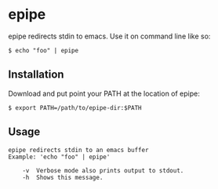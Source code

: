 epipe
=====

epipe redirects stdin to emacs. Use it on command line like so:
```
$ echo "foo" | epipe
```

Installation
------------
Download and put point your PATH at the location of epipe:
```
$ export PATH=/path/to/epipe-dir:$PATH
```

Usage
-----
```
epipe redirects stdin to an emacs buffer
Example: 'echo "foo" | epipe'

    -v	Verbose mode also prints output to stdout.
    -h	Shows this message.
``` 
